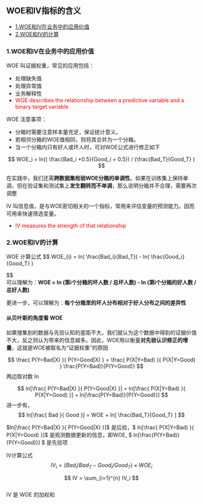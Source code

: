 ## WOE和IV指标的含义
- [1.WOE和IV在业务中的应用价值](#1.WOE和IV在业务中的应用价值)
- [2.WOE和IV的计算](#2.WOE和IV的计算)

### 1.WOE和IV在业务中的应用价值 
WOE 叫证据权重，常见的应用包括：
- 处理缺失值
- 处理异常值
- 业务解释性 
- <font color="red"> WOE describes the relationship between a predictive variable and a binary target variable </font>  

WOE 注意事项：
- 分箱时需要注意样本量充足，保证统计意义。
- 若相邻分箱的WOE值相同，则将其合并为一个分箱。
- 当一个分箱内只有好人或坏人时，可对WOE公式进行修正如下 

$$
WOE_i = ln(( \frac{Bad_i +0.5}{Good_i + 0.5}) / (\frac{Bad_T}{Good_T} )    
$$ 

在实践中，我们还需**跨数据集检验WOE分箱的单调性**。如果在训练集上保持单调，但在验证集和测试集上**发生翻转而不单调**，那么说明分箱并不合理，需要再次调整

IV 叫信息值，是与WOE密切相关的一个指标，常用来评估变量的预测能力。因而可用来快速筛选变量。
- <font color="red"> IV measures the strength of that relationship </font>  

### 2.WOE和IV的计算
WOE 计算公式
$$
WOE_{i} = ln( \frac{Bad_i}{Bad_T}) - ln( \frac{Good_i}{Good_T} )  

$$   
可以理解为：**WOE = ln (第i个分箱的坏人数 / 总坏人数) - ln (第i个分箱的好人数 / 总好人数)**  

更进一步，可以理解为：**每个分箱里的坏人分布相对于好人分布之间的差异性**   

#### 从贝叶斯的角度看 WOE 
如果搜集到的数据与先验认知的差距不大，我们就认为这个数据中得到的证据价值不大，反之则认为带来的信息越多。因此，WOE用以衡量**对先验认识修正的增量**，这就是WOE被取名为“证据权重”的原因   

$$
\frac{ P(Y=Bad|X) }{ P(Y=Good|X) } = \frac{ P(X|Y=Bad) }{ P(X|Y=Good) } \frac{P(Y=Bad)}{P(Y=Good)} 
$$
两边取对数 In 

$$
ln[\frac{ P(Y=Bad|X) }{ P(Y=Good|X) }] = ln[\frac{ P(X|Y=Bad) }{ P(X|Y=Good) }] + ln[\frac{P(Y=Bad)}{P(Y=Good)}]  
$$ 
进一步有，
$$
ln[\frac{ Bad }{ Good }] = WOE + ln[ \frac{Bad_T}{Good_T} ]  
$$ 

$ln[\frac{ P(Y=Bad|X) }{ P(Y=Good|X) }]$ 是后验，$ ln[\frac{ P(X|Y=Bad) }{ P(X|Y=Good) }]$ 是观测数据更新的信息，即WOE, $ ln[\frac{P(Y=Bad)}{P(Y=Good)}] $ 是先验项 

IV计算公式
$$
IV_i = (Bad_i/Bad_T - Good_i/Good_T) \times WOE_i
$$  

$$
IV = \sum_{i=1}^{n} IV_i 
$$  
IV 是 WOE 的加权和

